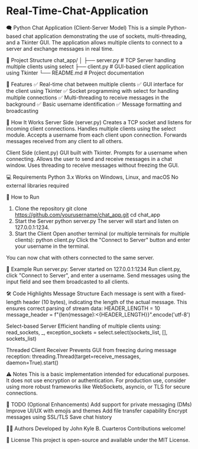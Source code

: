 # Real-Time-Chat-Application
🗨️ Python Chat Application (Client-Server Model)
This is a simple Python-based chat application demonstrating the use of sockets, multi-threading, and a Tkinter GUI. The application allows multiple clients to connect to a server and exchange messages in real time.

📁 Project Structure
chat_app/
│
├── server.py           # TCP Server handling multiple clients using select
├── client.py           # GUI-based client application using Tkinter
└── README.md           # Project documentation

🧰 Features
✅ Real-time chat between multiple clients
✅ GUI interface for the client using Tkinter
✅ Socket programming with select for handling multiple connections
✅ Multi-threading to receive messages in the background
✅ Basic username identification
✅ Message formatting and broadcasting

🚀 How It Works
Server Side (server.py)
Creates a TCP socket and listens for incoming client connections.
Handles multiple clients using the select module.
Accepts a username from each client upon connection.
Forwards messages received from any client to all others.

Client Side (client.py)
GUI built with Tkinter.
Prompts for a username when connecting.
Allows the user to send and receive messages in a chat window.
Uses threading to receive messages without freezing the GUI.

💻 Requirements
Python 3.x
Works on Windows, Linux, and macOS
No external libraries required

🔧 How to Run
1. Clone the repository
git clone https://github.com/yourusername/chat_app.git
cd chat_app
2. Start the Server
python server.py
The server will start and listen on 127.0.0.1:1234.
3. Start the Client
Open another terminal (or multiple terminals for multiple clients):
python client.py
Click the "Connect to Server" button and enter your username in the terminal.

You can now chat with others connected to the same server.

🧪 Example
Run server.py:
Server started on 127.0.0.1:1234
Run client.py, click "Connect to Server", and enter a username.
Send messages using the input field and see them broadcasted to all clients.

🛠️ Code Highlights
Message Structure
Each message is sent with a fixed-length header (10 bytes), indicating the length of the actual message. This ensures correct parsing of stream data:
HEADER_LENGTH = 10
message_header = f"{len(message):<{HEADER_LENGTH}}".encode('utf-8')

Select-based Server
Efficient handling of multiple clients using:
read_sockets, _, exception_sockets = select.select(sockets_list, [], sockets_list)

Threaded Client Receiver
Prevents GUI from freezing during message reception:
threading.Thread(target=receive_messages, daemon=True).start()

⚠️ Notes
This is a basic implementation intended for educational purposes.
It does not use encryption or authentication.
For production use, consider using more robust frameworks like WebSockets, asyncio, or TLS for secure connections.

📌 TODO (Optional Enhancements)
Add support for private messaging (DMs)
Improve UI/UX with emojis and themes
Add file transfer capability
Encrypt messages using SSL/TLS
Save chat history

👨‍💻 Authors
Developed by John Kyle B. Cuarteros
Contributions welcome!

📜 License
This project is open-source and available under the MIT License.

